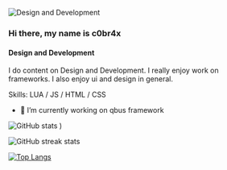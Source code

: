 
![Design and Development](https://cdn.discordapp.com/attachments/792954965668790346/852606782450171954/vsvsvs.png)

### Hi there, my name is c0br4x
#### Design and Development

I do content on Design and Development. I really enjoy work on frameworks. I also enjoy ui and design in general.

Skills: LUA / JS / HTML / CSS

- 🔭 I’m currently working on qbus framework 




![GitHub stats](https://github-readme-stats.vercel.app/api?username=c0br4x-d3v&show_icons=true&theme=tokyonight)
)  

![GitHub streak stats](https://github-readme-streak-stats.herokuapp.com/?user=c0br4x-d3v&theme=tokyonight)  

[![Top Langs](https://github-readme-stats.vercel.app/api/top-langs/?username=c0br4x-d3v&layout=compact)](https://github.com/anuraghazra/github-readme-stats)
